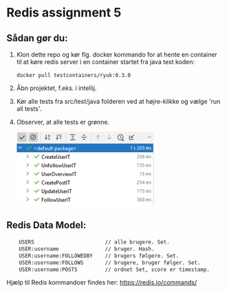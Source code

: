 # Redis assignment 5

## Sådan gør du:

1.  Klon dette repo og kør flg. docker kommando for at hente en container til at køre redis server i en container startet fra java test koden:

        docker pull testcontainers/ryuk:0.3.0

2.  Åbn projektet, f.eks. i intellij.
3.  Kør alle tests fra src/test/java folderen ved at højre-klikke og vælge 'run all tests'.
4.  Observer, at alle tests er grønne.

    ![](images/tests.PNG)

## Redis Data Model:

        USERS                       // alle brugere. Set.
        USER:username               // bruger. Hash.
        USER:username:FOLLOWEDBY    // brugers følgere. Set.
        USER:username:FOLLOWS       // brugere, bruger følger. Set.
        USER:username:POSTS         // ordnet Set, score er timestamp.

Hjælp til Redis kommandoer findes her: https://redis.io/commands/
